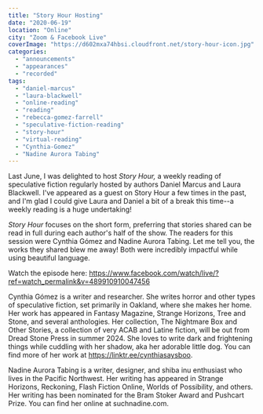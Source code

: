 ```yaml
---
title: "Story Hour Hosting"
date: "2020-06-19"
location: "Online"
city: "Zoom & Facebook Live"
coverImage: "https://d602mxa74hbsi.cloudfront.net/story-hour-icon.jpg"
categories: 
  - "announcements"
  - "appearances"
  - "recorded"
tags: 
  - "daniel-marcus"
  - "laura-blackwell"
  - "online-reading"
  - "reading"
  - "rebecca-gomez-farrell"
  - "speculative-fiction-reading"
  - "story-hour"
  - "virtual-reading"
  - "Cynthia-Gomez"
  - "Nadine Aurora Tabing"
---
```

 
 Last June, I was delighted to host _Story Hour,_ a weekly reading of speculative fiction regularly hosted by authors Daniel Marcus and Laura Blackwell. I've appeared as a guest on Story Hour a few times in the past, and I'm glad I could give Laura and Daniel a bit of a break this time--a weekly reading is a huge undertaking!

_Story Hour_ focuses on the short form, preferring that stories shared can be read in full during each author's half of the show. The readers for this session were Cynthia Gómez and Nadine Aurora Tabing. Let me tell you, the works they shared blew me away! Both were incredibly impactful while using beautiful language.

Watch the episode here:
https://www.facebook.com/watch/live/?ref=watch_permalink&v=489910910047456

Cynthia Gómez is a writer and researcher. She writes horror and other types of speculative fiction, set primarily in Oakland, where she makes her home. Her work has appeared in Fantasy Magazine, Strange Horizons, Tree and Stone, and several anthologies. Her collection, The Nightmare Box and Other Stories, a collection of very ACAB and Latine fiction, will be out from Dread Stone Press in summer 2024. She loves to write dark and frightening things while cuddling with her shadow, aka her adorable little dog. You can find more of her work at https://linktr.ee/cynthiasaysboo.

Nadine Aurora Tabing is a writer, designer, and shiba inu enthusiast who lives in the Pacific Northwest. Her writing has appeared in Strange Horizons, Reckoning, Flash Fiction Online, Worlds of Possibility, and others. Her writing has been nominated for the Bram Stoker Award and Pushcart Prize. You can find her online at suchnadine.com. 